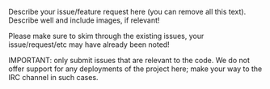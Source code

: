 Describe your issue/feature request here (you can remove all this text). Describe well and include images, if relevant!

Please make sure to skim through the existing issues, your issue/request/etc may have already been noted!

IMPORTANT: only submit issues that are relevant to the code. We do not offer support for any deployments of the project here; make your way to the IRC channel in such cases.
